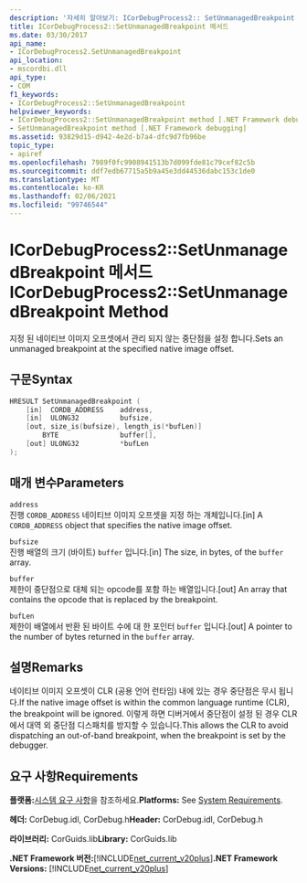 ```yaml
---
description: '자세히 알아보기: ICorDebugProcess2:: SetUnmanagedBreakpoint 메서드'
title: ICorDebugProcess2::SetUnmanagedBreakpoint 메서드
ms.date: 03/30/2017
api_name:
- ICorDebugProcess2.SetUnmanagedBreakpoint
api_location:
- mscordbi.dll
api_type:
- COM
f1_keywords:
- ICorDebugProcess2::SetUnmanagedBreakpoint
helpviewer_keywords:
- ICorDebugProcess2::SetUnmanagedBreakpoint method [.NET Framework debugging]
- SetUnmanagedBreakpoint method [.NET Framework debugging]
ms.assetid: 93829d15-d942-4e2d-b7a4-dfc9d7fb96be
topic_type:
- apiref
ms.openlocfilehash: 7989f0fc9908941513b7d099fde81c79cef82c5b
ms.sourcegitcommit: ddf7edb67715a5b9a45e3dd44536dabc153c1de0
ms.translationtype: MT
ms.contentlocale: ko-KR
ms.lasthandoff: 02/06/2021
ms.locfileid: "99746544"
---
```

# <a name="icordebugprocess2setunmanagedbreakpoint-method"></a><span data-ttu-id="d4ac7-103">ICorDebugProcess2::SetUnmanagedBreakpoint 메서드</span><span class="sxs-lookup"><span data-stu-id="d4ac7-103">ICorDebugProcess2::SetUnmanagedBreakpoint Method</span></span>

<span data-ttu-id="d4ac7-104">지정 된 네이티브 이미지 오프셋에서 관리 되지 않는 중단점을 설정 합니다.</span><span class="sxs-lookup"><span data-stu-id="d4ac7-104">Sets an unmanaged breakpoint at the specified native image offset.</span></span>  
  
## <a name="syntax"></a><span data-ttu-id="d4ac7-105">구문</span><span class="sxs-lookup"><span data-stu-id="d4ac7-105">Syntax</span></span>  
  
```cpp  
HRESULT SetUnmanagedBreakpoint (  
    [in]  CORDB_ADDRESS    address,  
    [in]  ULONG32          bufsize,  
    [out, size_is(bufsize), length_is(*bufLen)]
        BYTE               buffer[],  
    [out] ULONG32          *bufLen  
);  
```  
  
## <a name="parameters"></a><span data-ttu-id="d4ac7-106">매개 변수</span><span class="sxs-lookup"><span data-stu-id="d4ac7-106">Parameters</span></span>  

 `address`  
 <span data-ttu-id="d4ac7-107">진행 `CORDB_ADDRESS` 네이티브 이미지 오프셋을 지정 하는 개체입니다.</span><span class="sxs-lookup"><span data-stu-id="d4ac7-107">[in] A `CORDB_ADDRESS` object that specifies the native image offset.</span></span>  
  
 `bufsize`  
 <span data-ttu-id="d4ac7-108">진행 배열의 크기 (바이트) `buffer` 입니다.</span><span class="sxs-lookup"><span data-stu-id="d4ac7-108">[in] The size, in bytes, of the `buffer` array.</span></span>  
  
 `buffer`  
 <span data-ttu-id="d4ac7-109">제한이 중단점으로 대체 되는 opcode를 포함 하는 배열입니다.</span><span class="sxs-lookup"><span data-stu-id="d4ac7-109">[out] An array that contains the opcode that is replaced by the breakpoint.</span></span>  
  
 `bufLen`  
 <span data-ttu-id="d4ac7-110">제한이 배열에서 반환 된 바이트 수에 대 한 포인터 `buffer` 입니다.</span><span class="sxs-lookup"><span data-stu-id="d4ac7-110">[out] A pointer to the number of bytes returned in the `buffer` array.</span></span>  
  
## <a name="remarks"></a><span data-ttu-id="d4ac7-111">설명</span><span class="sxs-lookup"><span data-stu-id="d4ac7-111">Remarks</span></span>  

 <span data-ttu-id="d4ac7-112">네이티브 이미지 오프셋이 CLR (공용 언어 런타임) 내에 있는 경우 중단점은 무시 됩니다.</span><span class="sxs-lookup"><span data-stu-id="d4ac7-112">If the native image offset is within the common language runtime (CLR), the breakpoint will be ignored.</span></span> <span data-ttu-id="d4ac7-113">이렇게 하면 디버거에서 중단점이 설정 된 경우 CLR에서 대역 외 중단점 디스패치를 방지할 수 있습니다.</span><span class="sxs-lookup"><span data-stu-id="d4ac7-113">This allows the CLR to avoid dispatching an out-of-band breakpoint, when the breakpoint is set by the debugger.</span></span>  
  
## <a name="requirements"></a><span data-ttu-id="d4ac7-114">요구 사항</span><span class="sxs-lookup"><span data-stu-id="d4ac7-114">Requirements</span></span>  

 <span data-ttu-id="d4ac7-115">**플랫폼:**[시스템 요구 사항](../../get-started/system-requirements.md)을 참조하세요.</span><span class="sxs-lookup"><span data-stu-id="d4ac7-115">**Platforms:** See [System Requirements](../../get-started/system-requirements.md).</span></span>  
  
 <span data-ttu-id="d4ac7-116">**헤더:** CorDebug.idl, CorDebug.h</span><span class="sxs-lookup"><span data-stu-id="d4ac7-116">**Header:** CorDebug.idl, CorDebug.h</span></span>  
  
 <span data-ttu-id="d4ac7-117">**라이브러리:** CorGuids.lib</span><span class="sxs-lookup"><span data-stu-id="d4ac7-117">**Library:** CorGuids.lib</span></span>  
  
 <span data-ttu-id="d4ac7-118">**.NET Framework 버전:**[!INCLUDE[net_current_v20plus](../../../../includes/net-current-v20plus-md.md)]</span><span class="sxs-lookup"><span data-stu-id="d4ac7-118">**.NET Framework Versions:** [!INCLUDE[net_current_v20plus](../../../../includes/net-current-v20plus-md.md)]</span></span>
